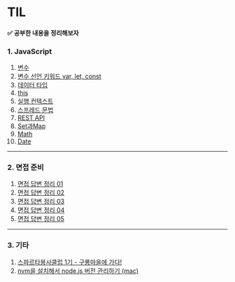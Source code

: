 # TIL

#### ✅ 공부한 내용을 정리해보자


### 1. JavaScript
1. [변수](https://velog.io/@nwejin/%EB%AA%A8%EB%8D%98-%EC%9E%90%EB%B0%94%EC%8A%A4%ED%81%AC%EB%A6%BD%ED%8A%B8-Deep-Dive-1-%EB%B3%80%EC%88%98)
2. [변수 선언 키워드 var, let, const](https://velog.io/@nwejin/%EB%AA%A8%EB%8D%98-%EC%9E%90%EB%B0%94%EC%8A%A4%ED%81%AC%EB%A6%BD%ED%8A%B8-Deep-Dive-2-%EB%B3%80%EC%88%98-%EC%84%A0%EC%96%B8-%ED%82%A4%EC%9B%8C%EB%93%9C-var-let-const)
3. [데이터 타입](https://velog.io/@nwejin/%EB%AA%A8%EB%8D%98-%EC%9E%90%EB%B0%94%EC%8A%A4%ED%81%AC%EB%A6%BD%ED%8A%B8-Deep-Dive-3-%EB%8D%B0%EC%9D%B4%ED%84%B0-%ED%83%80%EC%9E%85)
4. [this](https://velog.io/@nwejin/%EB%AA%A8%EB%8D%98-%EC%9E%90%EB%B0%94%EC%8A%A4%ED%81%AC%EB%A6%BD%ED%8A%B8-Deep-Dive-4)
5. [실행 컨텍스트](https://velog.io/@nwejin/%EB%AA%A8%EB%8D%98-%EC%9E%90%EB%B0%94%EC%8A%A4%ED%81%AC%EB%A6%BD%ED%8A%B8-Deep-Dive-5-%EC%8B%A4%ED%96%89%EC%BB%A8%ED%85%8D%EC%8A%A4%ED%8A%B8)
6. [스프레드 문법](https://velog.io/@nwejin/%EB%AA%A8%EB%8D%98-%EC%9E%90%EB%B0%94%EC%8A%A4%ED%81%AC%EB%A6%BD%ED%8A%B8-Deep-Dive-6)
7. [REST API](https://velog.io/@nwejin/%EB%AA%A8%EB%8D%98-%EC%9E%90%EB%B0%94%EC%8A%A4%ED%81%AC%EB%A6%BD%ED%8A%B8-Deep-Dive-7-REST-API)
8. [Set과Map](https://velog.io/@nwejin/%EB%AA%A8%EB%8D%98-%EC%9E%90%EB%B0%94%EC%8A%A4%ED%81%AC%EB%A6%BD%ED%8A%B8-Deep-Dive-8-Set%EA%B3%BCMap)
9. [Math](https://velog.io/@nwejin/%EB%AA%A8%EB%8D%98-%EC%9E%90%EB%B0%94%EC%8A%A4%ED%81%AC%EB%A6%BD%ED%8A%B8-Deep-Dive-9-Math)
10. [Date](https://velog.io/@nwejin/%EB%AA%A8%EB%8D%98-%EC%9E%90%EB%B0%94%EC%8A%A4%ED%81%AC%EB%A6%BD%ED%8A%B8-Deep-Dive-10-Date)
---
### 2. 면접 준비
1. [면접 답변 정리 01](https://velog.io/@nwejin/%ED%94%84%EB%A1%A0%ED%8A%B8%EC%97%94%EB%93%9C-%EB%A9%B4%EC%A0%91-%EC%A4%80%EB%B9%84%ED%95%98%EA%B8%B0-01)
2. [면접 답변 정리 02](https://velog.io/@nwejin/%ED%94%84%EB%A1%A0%ED%8A%B8%EC%97%94%EB%93%9C-%EB%A9%B4%EC%A0%91-%EC%A4%80%EB%B9%84%ED%95%98%EA%B8%B0-02)
3. [면접 답변 정리 03](https://velog.io/@nwejin/%ED%94%84%EB%A1%A0%ED%8A%B8%EC%97%94%EB%93%9C-%EB%A9%B4%EC%A0%91-%EC%A4%80%EB%B9%84%ED%95%98%EA%B8%B0-03)
4. [면접 답변 정리 04](https://velog.io/@nwejin/%ED%94%84%EB%A1%A0%ED%8A%B8%EC%97%94%EB%93%9C-%EB%A9%B4%EC%A0%91-%EC%A4%80%EB%B9%84%ED%95%98%EA%B8%B0-04)
5. [면접 답변 정리 05](https://velog.io/@nwejin/%ED%94%84%EB%A1%A0%ED%8A%B8%EC%97%94%EB%93%9C-%EB%A9%B4%EC%A0%91-%EC%A4%80%EB%B9%84%ED%95%98%EA%B8%B0-05)

---
### 3. 기타
1. [스파르타봉사클럽 1기 - 구룡마을에 가다!](https://velog.io/@nwejin/%EC%8A%A4%ED%8C%8C%EB%A5%B4%ED%83%80%EB%B4%89%EC%82%AC%ED%81%B4%EB%9F%BD-1%EA%B8%B0-%EC%B0%B8%EA%B0%80-%ED%9B%84%EA%B8%B0)
2. [nvm을 설치해서 node.js 버전 관리하기 (mac)](https://velog.io/@nwejin/nvm%EC%9D%84-%EC%84%A4%EC%B9%98%ED%95%B4%EC%84%9C-node.js-%EB%B2%84%EC%A0%84-%EA%B4%80%EB%A6%AC%ED%95%98%EA%B8%B0
)
